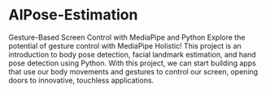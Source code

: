 # AIPose-Estimation

Gesture-Based Screen Control with MediaPipe and Python
Explore the potential of gesture control with MediaPipe Holistic! This project is an introduction to body pose detection, facial landmark estimation, and hand pose detection using Python. With this project, we can start building apps that use our body movements and gestures to control our screen, opening doors to innovative, touchless applications.
